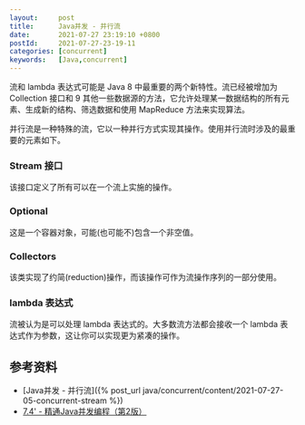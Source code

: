 ```yaml
---
layout:     post
title:      Java并发 - 并行流
date:       2021-07-27 23:19:10 +0800
postId:     2021-07-27-23-19-11
categories: [concurrent]
keywords:   [Java,concurrent]
---
```


流和 lambda 表达式可能是 Java 8 中最重要的两个新特性。流已经被增加为 Collection 接口和 9 其他一些数据源的方法，它允许处理某一数据结构的所有元素、生成新的结构、筛选数据和使用 MapReduce 方法来实现算法。

并行流是一种特殊的流，它以一种并行方式实现其操作。使用并行流时涉及的最重要的元素如下。

### Stream 接口
该接口定义了所有可以在一个流上实施的操作。

### Optional
这是一个容器对象，可能(也可能不)包含一个非空值。

### Collectors
该类实现了约简(reduction)操作，而该操作可作为流操作序列的一部分使用。

### lambda 表达式
流被认为是可以处理 lambda 表达式的。大多数流方法都会接收一个 lambda 表达式作为参数，这让你可以实现更为紧凑的操作。

## 参考资料

* [Java并发 - 并行流]({% post_url java/concurrent/content/2021-07-27-05-concurrent-stream %})
* [7.4' - 精通Java并发编程（第2版）](https://book.douban.com/subject/30327401/)
